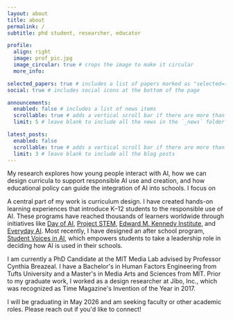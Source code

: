 ```yaml
---
layout: about
title: about
permalink: /
subtitle: phd student, researcher, educator

profile:
  align: right
  image: prof_pic.jpg
  image_circular: true # crops the image to make it circular
  more_info: 

selected_papers: true # includes a list of papers marked as "selected={true}"
social: true # includes social icons at the bottom of the page

announcements:
  enabled: false # includes a list of news items
  scrollable: true # adds a vertical scroll bar if there are more than 3 news items
  limit: 5 # leave blank to include all the news in the `_news` folder

latest_posts:
  enabled: false
  scrollable: true # adds a vertical scroll bar if there are more than 3 new posts items
  limit: 3 # leave blank to include all the blog posts
---
```


My research explores how young people interact with AI, how we can design curricula to support responsible AI use and creation, and how educational policy can guide the integration of AI into schools. I focus on

A central part of my work is curriculum design. I have created hands-on learning experiences that introduce K–12 students to the responsible use of AI. These programs have reached thousands of learners worldwide through initiatives like [Day of AI](https://dayofai.org), [Project STEM](https://projectstem.org/middle-school-cs2-demo/cse2-scope-and-sequence), [Edward M. Kennedy Institute](https://emkinstitute.org/offerings-6-8/), and [Everyday AI](https://everyday-ai.org/). Most recently, I have designed an after school program, [Student Voices in AI](https://mitmedialab.github.io/student-voices-in-ai), which empowers students to take a leadership role in deciding how AI is used in their schools.

I am currently a PhD Candidate at the MIT Media Lab advised by Professor Cynthia Breazeal. I have a Bachelor's in Human Factors Engineering from Tufts University and a Master's in Media Arts and Sciences from MIT. Prior to my graduate work, I worked as a design researcher at Jibo, Inc., which was recognized as Time Magazine's Invention of the Year in 2017.

I will be graduating in May 2026 and am seeking faculty or other academic roles. Please reach out if you'd like to connect!